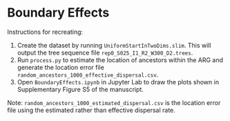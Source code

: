 # Boundary Effects

Instructions for recreating:

1) Create the dataset by running `UniformStartInTwoDims.slim`. This will output the tree sequence file `rep0_S025_I1_R2_W300_D2.trees`.
2) Run `process.py` to estimate the location of ancestors within the ARG and generate the location error file `random_ancestors_1000_effective_dispersal.csv`.
3) Open `BoundaryEffects.ipynb` in Jupyter Lab to draw the plots shown in Supplementary Figure S5 of the manuscript.

Note: `random_ancestors_1000_estimated_dispersal.csv` is the location error file using the estimated rather than effective dispersal rate.